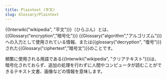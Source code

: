 ```yaml
---
title: Plaintext (平文)
slug: Glossary/Plaintext
---
```


{{Interwiki("wikipedia", "平文")}}（ひらぶん）とは、{{Glossary("encryption","暗号化")}} {{Glossary("algorithm","アルゴリズム")}}への入力として使用されている情報、または{{glossary("decryption", "復号")}}された{{Glossary("ciphertext","暗号文")}}のことです。

頻繁に使用される用語である{{Interwiki("wikipedia", "クリアテキスト")}}は、暗号化されておらず、追加の処理を行わずに人間やコンピュータが読むことができるテキスト文書、画像などの情報を意味します。
